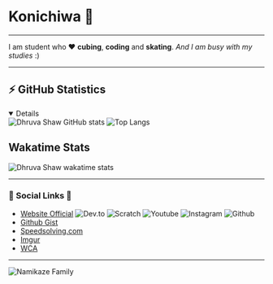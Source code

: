 # Konichiwa 👋

***

I am student who ❤️ **cubing**, **coding** and **skating**. *And I am busy with my studies* :)

***
## ⚡ GitHub Statistics
<details open>
  <img src="https://github-readme-stats.vercel.app/api?username=Dhruvacube&layout=compact&count_private=true&show_icons=true" alt="Dhruva Shaw GitHub stats" />
  <img src="https://github-readme-stats.vercel.app/api/top-langs/?username=Dhruvacube&layout=compact&langs_count=8" alt="Top Langs" />
</details>


## Wakatime Stats
![Dhruva Shaw wakatime stats](https://github-readme-stats.vercel.app/api/wakatime?username=dhruva)
***

### 🔗 Social Links 🔗
* [Website Official](https://dhruvacuber.pythonanywhere.com/)
![Dev.to](https://img.shields.io/badge/Dev.to-dhruvacube-0A0A0A?style=for-the-badge&logo=dev.to)
![Scratch](https://img.shields.io/badge/Scratch-Dhruvacuber-4D97FF?style=for-the-badge&logo=scratch)
![Youtube](https://img.shields.io/badge/Youtube-Dhruva%20Shaw-FF0000?style=for-the-badge&logo=youtube)
![Instagram](https://img.shields.io/badge/Instagram-dhruva__shaw__-E4405F?style=for-the-badge&logo=instagram)
![Github](https://img.shields.io/badge/github-Dhruvacube-181717?style=for-the-badge&logo=github)
* [Github Gist](https://gist.github.com/Dhruvacube)
* [Speedsolving.com](https://www.speedsolving.com/members/dhruva-shaw.36635/)
* [Imgur](https://imgur.com/user/DhruvaShaw)
* [WCA](https://www.worldcubeassociation.org/persons/2016SHAW01)

***


![Namikaze Family](https://media.discordapp.net/attachments/777918705098686465/813086521481232414/image0.jpg)
